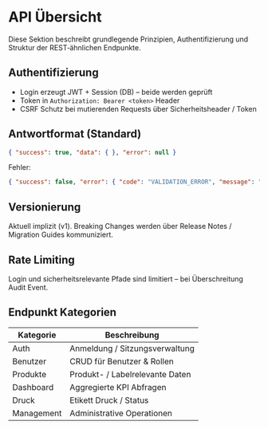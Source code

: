 # API Übersicht

Diese Sektion beschreibt grundlegende Prinzipien, Authentifizierung und Struktur der REST‑ähnlichen Endpunkte.

## Authentifizierung
- Login erzeugt JWT + Session (DB) – beide werden geprüft
- Token in `Authorization: Bearer <token>` Header
- CSRF Schutz bei mutierenden Requests über Sicherheitsheader / Token

## Antwortformat (Standard)
```json
{ "success": true, "data": { }, "error": null }
```
Fehler:
```json
{ "success": false, "error": { "code": "VALIDATION_ERROR", "message": "Fehler" } }
```

## Versionierung
Aktuell implizit (v1). Breaking Changes werden über Release Notes / Migration Guides kommuniziert.

## Rate Limiting
Login und sicherheitsrelevante Pfade sind limitiert – bei Überschreitung Audit Event.

## Endpunkt Kategorien
| Kategorie | Beschreibung |
| --------- | ------------ |
| Auth | Anmeldung / Sitzungsverwaltung |
| Benutzer | CRUD für Benutzer & Rollen |
| Produkte | Produkt- / Labelrelevante Daten |
| Dashboard | Aggregierte KPI Abfragen |
| Druck | Etikett Druck / Status |
| Management | Administrative Operationen |

